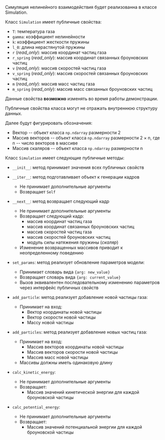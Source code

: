 Симуляция нелинейного взаимодействия будет реализованна в классе Simulation.

Класс `Simulation` имеет публичные свойства:

* `T`: температура газа
* `gamma`: коэффициент нелинейности
* `k`: коэффициент жесткости пружины
* `l_0`: длина нерастянутой пружины
* `r` (_read\_only_): массив координат частиц газа
* `r_spring` (_read\_only_): массив координат связанных броуновских частиц
* `v` (_read\_only_): массив скоростей частиц газа
* `v_spring` (_read\_only_): массив скоростей связанных броуновских частиц
* `m` (_read\_only_): массив масс частиц газа
* `m_spring` (_read\_only_): массив масс связанных броуновских частиц

Данные свойства **возможно** изменять во время работы демонстрации.

Публичные свойства класса могут не отражать внутреннюю структуру данных.


Далее будут фигурировать обозначения:
* Вектор -- объект класса `np.ndarray` размерности 2
* Массив векторов -- объект класса `np.ndarray` размерности 2 $\times$ n, где n -- число векторов в массиве
* Массив скаляров -- объект класса `np.ndarray` размерности n


Класс `Simulation` имеет следующие публичные методы:
* `__init__`: метод принимает значения всех публичных свойств

* `__iter__`: метод подготавливает объект к генерации кадров
    - Не принимает дополнительные аргументы
    - Возвращает `Self`

* `__next__`: метод возвращает следующий кадр
    - Не принимает дополнительные аргументы
    - Возвращает следующий кадр:
        * массив координат частиц газа
        * массив координат связанных броуновских частиц
        * массив скоростей частиц газа
        * массив скоростей броуновских частиц
        * модуль силы натяжения пружины (_скаляр_)
    - Изменение возвращенных массивов приводит к неопределенному поведению

* `set_params`: метод реализует обновление параметров модели:
    - Принимает словарь вида `{arg: new_value}`
    - Возвращает словарь вида `{arg: current_value}`
    - Вызов эквивалентен последовательному изменению параметров через интерфейс публичных свойств

* `add_particle`: метод реализует добавление новой частицы газа:
    - Принимает на вход:
        * Вектор координаты новой частицы
        * Вектор скорости новой частицы
        * Массу новой частицы

* `add_particles`: метод реализует добавление новых частиц газа:
    - Принимает на вход:
        * Массив векторов координаты новой частицы
        * Массив векторов скорости новой частицы
        * Массив масс новой частицы
    - Массивы должны иметь одинаковую длину

* `calc_kinetic_energy`:
    - Не принимает дополнительные аргументы
    - Возвращает:
        * Массив значений кинетической энергии для каждой броуновской частицы

* `calc_potential_energy`:
    - Не принимает дополнительные аргументы
    - Возвращает:
        * Массив значений потенциальной энергии для каждой броуновской частицы